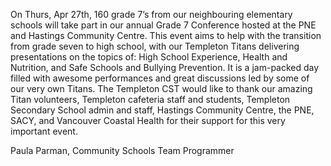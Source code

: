
On Thurs, Apr 27th, 160 grade 7’s from our neighbouring elementary schools will take part in our annual Grade 7 Conference hosted at the PNE and Hastings Community Centre. This event aims to help with the transition from grade seven to high school, with our Templeton Titans delivering presentations on the topics of: High School Experience, Health and Nutrition, and Safe Schools and Bullying Prevention. It is a jam-packed day filled with awesome performances and great discussions led by some of our very own Titans. The Templeton CST would like to thank our amazing Titan volunteers, Templeton cafeteria staff and students, Templeton Secondary School admin and staff, Hastings Community Centre, the PNE, SACY, and Vancouver Coastal Health for their support for this very important event.

Paula Parman, Community Schools Team Programmer
